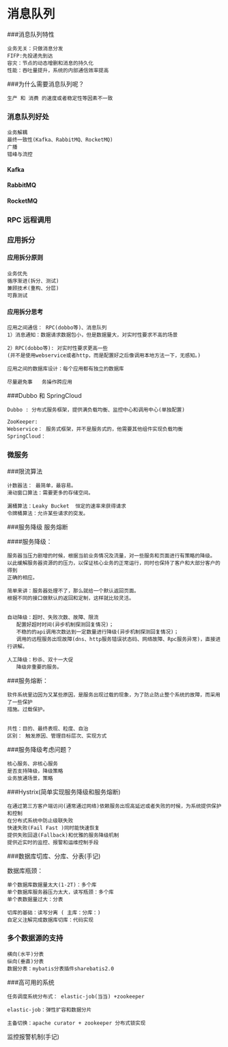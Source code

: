 # 消息队列

###消息队列特性

    业务无关：只做消息分发
    FIFP:先投递先到达
    容灾：节点的动态增删和消息的持久化
    性能：吞吐量提升，系统的内部通信效率提高

###为什么需要消息队列呢？
    
    生产 和 消费 的速度或者稳定性等因素不一致

### 消息队列好处

    业务解耦
    最终一致性(Kafka、RabbitMQ、RocketMQ)
    广播
    错峰与流控

#### Kafka

#### RabbitMQ
 
#### RocketMQ

### RPC 远程调用

### 应用拆分

#### 应用拆分原则

    
    业务优先
    循序渐进(拆分、测试)
    兼顾技术(重构、分层)
    可靠测试

   
#### 应用拆分思考

    应用之间通信： RPC(dobbo等)、消息队列
    1）消息通知：数据请求数据包小，但是数据量大，对实时性要求不高的场景
    
    2）RPC(dobbo等): 对实时性要求更高一些 
    (并不是使用webservice或者http，而是配置好之后像调用本地方法一下，无感知。)
    
    应用之间的数据库设计：每个应用都有独立的数据库
    
    尽量避免事   务操作跨应用

###Dubbo 和 SpringCloud

    Dubbo : 分布式服务框架，提供满负载均衡、监控中心和调用中心(单独配置)
   
    ZooKeeper:
    Webservice： 服务式框架，并不是服务式的，他需要其他组件实现负载均衡
    SpringCloud：

### 微服务


###限流算法
    
    计数器法： 最简单，最容易。
    滑动窗口算法：需要更多的存储空间。
    
    漏桶算法：Leaky Bucket  恒定的速率来获得请求
    令牌桶算法：允许某些请求的突发。

###服务降级  服务熔断

####服务降级：
    
    服务器当压力剧增的时候，根据当前业务情况及流量，对一些服务和页面进行有策略的降级。
    以此缓解服务器资源的的压力，以保证核心业务的正常运行，同时也保持了客户和大部分客户的得到
    正确的相应。
    
    简单来讲：服务器处理不了，那么就给一个默认返回页面。
    根据不同的接口做默认的返回和定制，这样就比较灵活。
    
    
    自动降级：超时、失败次数、故障、限流
       配置好超时时间(异步机制探测回复情况)； 
       不稳的的api调用次数达到一定数量进行降级(异步机制探测回复情况)；
       调用的远程服务出现故障(dns、http服务错误状态码、网络故障、Rpc服务异常)，直接进行讲解。 
       
    人工降级：秒杀、双十一大促
       降级非重要的服务。

###服务熔断：
    
    软件系统里边因为又某些原因，是服务出现过载的现象，为了防止防止整个系统的故障，而采用了一些保护
    措施。过载保护。
    
    
    共性：目的、最终表现、粒度、自治
    区别： 触发原因、管理目标层次、实现方式


###服务降级考虑问题？

    核心服务、非核心服务
    是否支持降级，降级策略
    业务放通场景，策略

###Hystrix(简单实现服务降级和服务熔断)
    
    在通过第三方客户端访问(通常通过网络)依赖服务出现高延迟或者失败的时候，为系统提供保护和控制
    在分布式系统中防止级联失败
    快速失败(Fail Fast )同时能快速恢复
    提供失败回退(Fallback)和优雅的服务降级机制
    提供近实时的监控、报警和运维控制手段

###数据库切库、分库、分表(手记)

数据库瓶颈：

    单个数据库数据量太大(1-2T)：多个库
    单个数据库服务器压力太大，读写瓶颈：多个库
    单个表数据量过大：分表
    
    切库的基础：读写分离 ( 主库：分库：)
    自定义注解完成数据库切库：代码实现

### 多个数据源的支持
       
    横向(水平)分表
    纵向(垂直)分表
    数据分表：mybatis分表插件sharebatis2.0

###高可用的系统
    
    任务调度系统分布式： elastic-job(当当) +zookeeper

    elastic-job：弹性扩容和数据分片
    
    主备切换：apache curator + zookeeper 分布式锁实现


监控报警机制(手记)
